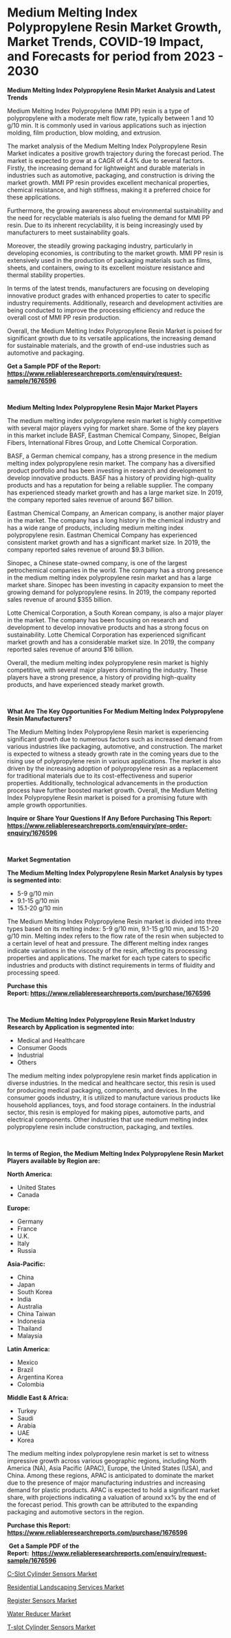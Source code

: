 <p><h1>Medium Melting Index Polypropylene Resin Market Growth, Market Trends, COVID-19 Impact, and Forecasts for period from 2023 - 2030</h1></p><p><strong>Medium Melting Index Polypropylene Resin Market Analysis and Latest Trends</strong></p>
<p><p>Medium Melting Index Polypropylene (MMI PP) resin is a type of polypropylene with a moderate melt flow rate, typically between 1 and 10 g/10 min. It is commonly used in various applications such as injection molding, film production, blow molding, and extrusion.</p><p>The market analysis of the Medium Melting Index Polypropylene Resin Market indicates a positive growth trajectory during the forecast period. The market is expected to grow at a CAGR of 4.4% due to several factors. Firstly, the increasing demand for lightweight and durable materials in industries such as automotive, packaging, and construction is driving the market growth. MMI PP resin provides excellent mechanical properties, chemical resistance, and high stiffness, making it a preferred choice for these applications.</p><p>Furthermore, the growing awareness about environmental sustainability and the need for recyclable materials is also fueling the demand for MMI PP resin. Due to its inherent recyclability, it is being increasingly used by manufacturers to meet sustainability goals.</p><p>Moreover, the steadily growing packaging industry, particularly in developing economies, is contributing to the market growth. MMI PP resin is extensively used in the production of packaging materials such as films, sheets, and containers, owing to its excellent moisture resistance and thermal stability properties.</p><p>In terms of the latest trends, manufacturers are focusing on developing innovative product grades with enhanced properties to cater to specific industry requirements. Additionally, research and development activities are being conducted to improve the processing efficiency and reduce the overall cost of MMI PP resin production.</p><p>Overall, the Medium Melting Index Polypropylene Resin Market is poised for significant growth due to its versatile applications, the increasing demand for sustainable materials, and the growth of end-use industries such as automotive and packaging.</p></p>
<p><strong>Get a Sample PDF of the Report:&nbsp; <a href="https://www.reliableresearchreports.com/enquiry/request-sample/1676596">https://www.reliableresearchreports.com/enquiry/request-sample/1676596</a></strong></p>
<p>&nbsp;</p>
<p><strong>Medium Melting Index Polypropylene Resin Major Market Players</strong></p>
<p><p>The medium melting index polypropylene resin market is highly competitive with several major players vying for market share. Some of the key players in this market include BASF, Eastman Chemical Company, Sinopec, Belgian Fibers, International Fibres Group, and Lotte Chemical Corporation.</p><p>BASF, a German chemical company, has a strong presence in the medium melting index polypropylene resin market. The company has a diversified product portfolio and has been investing in research and development to develop innovative products. BASF has a history of providing high-quality products and has a reputation for being a reliable supplier. The company has experienced steady market growth and has a large market size. In 2019, the company reported sales revenue of around $67 billion.</p><p>Eastman Chemical Company, an American company, is another major player in the market. The company has a long history in the chemical industry and has a wide range of products, including medium melting index polypropylene resin. Eastman Chemical Company has experienced consistent market growth and has a significant market size. In 2019, the company reported sales revenue of around $9.3 billion.</p><p>Sinopec, a Chinese state-owned company, is one of the largest petrochemical companies in the world. The company has a strong presence in the medium melting index polypropylene resin market and has a large market share. Sinopec has been investing in capacity expansion to meet the growing demand for polypropylene resins. In 2019, the company reported sales revenue of around $355 billion.</p><p>Lotte Chemical Corporation, a South Korean company, is also a major player in the market. The company has been focusing on research and development to develop innovative products and has a strong focus on sustainability. Lotte Chemical Corporation has experienced significant market growth and has a considerable market size. In 2019, the company reported sales revenue of around $16 billion.</p><p>Overall, the medium melting index polypropylene resin market is highly competitive, with several major players dominating the industry. These players have a strong presence, a history of providing high-quality products, and have experienced steady market growth.</p></p>
<p>&nbsp;</p>
<p><strong>What Are The Key Opportunities For Medium Melting Index Polypropylene Resin Manufacturers?</strong></p>
<p><p>The Medium Melting Index Polypropylene Resin market is experiencing significant growth due to numerous factors such as increased demand from various industries like packaging, automotive, and construction. The market is expected to witness a steady growth rate in the coming years due to the rising use of polypropylene resin in various applications. The market is also driven by the increasing adoption of polypropylene resin as a replacement for traditional materials due to its cost-effectiveness and superior properties. Additionally, technological advancements in the production process have further boosted market growth. Overall, the Medium Melting Index Polypropylene Resin market is poised for a promising future with ample growth opportunities.</p></p>
<p><strong>Inquire or Share Your Questions If Any Before Purchasing This Report: <a href="https://www.reliableresearchreports.com/enquiry/pre-order-enquiry/1676596">https://www.reliableresearchreports.com/enquiry/pre-order-enquiry/1676596</a></strong></p>
<p>&nbsp;</p>
<p><strong>Market Segmentation</strong></p>
<p><strong>The Medium Melting Index Polypropylene Resin Market Analysis by types is segmented into:</strong></p>
<p><ul><li>5-9 g/10 min</li><li>9.1-15 g/10 min</li><li>15.1-20 g/10 min</li></ul></p>
<p><p>The Medium Melting Index Polypropylene Resin market is divided into three types based on its melting index: 5-9 g/10 min, 9.1-15 g/10 min, and 15.1-20 g/10 min. Melting index refers to the flow rate of the resin when subjected to a certain level of heat and pressure. The different melting index ranges indicate variations in the viscosity of the resin, affecting its processing properties and applications. The market for each type caters to specific industries and products with distinct requirements in terms of fluidity and processing speed.</p></p>
<p><strong>Purchase this Report:&nbsp;<a href="https://www.reliableresearchreports.com/purchase/1676596">https://www.reliableresearchreports.com/purchase/1676596</a></strong></p>
<p>&nbsp;</p>
<p><strong>The Medium Melting Index Polypropylene Resin Market Industry Research by Application is segmented into:</strong></p>
<p><ul><li>Medical and Healthcare</li><li>Consumer Goods</li><li>Industrial</li><li>Others</li></ul></p>
<p><p>The medium melting index polypropylene resin market finds application in diverse industries. In the medical and healthcare sector, this resin is used for producing medical packaging, components, and devices. In the consumer goods industry, it is utilized to manufacture various products like household appliances, toys, and food storage containers. In the industrial sector, this resin is employed for making pipes, automotive parts, and electrical components. Other industries that use medium melting index polypropylene resin include construction, packaging, and textiles.</p></p>
<p>&nbsp;</p>
<p><strong>In terms of Region, the Medium Melting Index Polypropylene Resin Market Players available by Region are:</strong></p>
<p>
    <p> <strong> North America: </strong>
        <ul>
            <li>United States</li>
            <li>Canada</li>
        </ul>
        </p> 
    <p> <strong> Europe: </strong>
        <ul>
            <li>Germany</li>
            <li>France</li>
            <li>U.K.</li>
            <li>Italy</li>
            <li>Russia</li>
        </ul>
        </p> 
    <p> <strong> Asia-Pacific: </strong>
        <ul>
            <li>China</li>
            <li>Japan</li>
            <li>South Korea</li>
            <li>India</li>
            <li>Australia</li>
            <li>China Taiwan</li>
            <li>Indonesia</li>
            <li>Thailand</li>
            <li>Malaysia</li>
        </ul>
        </p> 
    <p> <strong> Latin America: </strong>
        <ul>
            <li>Mexico</li>
            <li>Brazil</li>
            <li>Argentina Korea</li>
            <li>Colombia</li>
        </ul>
        </p> 
    <p> <strong> Middle East & Africa: </strong>
        <ul>
            <li>Turkey</li>
            <li>Saudi</li>
            <li>Arabia</li>
            <li>UAE</li>
            <li>Korea</li>
        </ul>
    </p>
    </p>
<p><p>The medium melting index polypropylene resin market is set to witness impressive growth across various geographic regions, including North America (NA), Asia Pacific (APAC), Europe, the United States (USA), and China. Among these regions, APAC is anticipated to dominate the market due to the presence of major manufacturing industries and increasing demand for plastic products. APAC is expected to hold a significant market share, with projections indicating a valuation of around xx% by the end of the forecast period. This growth can be attributed to the expanding packaging and automotive sectors in the region.</p></p>
<p><strong>Purchase this Report: <a href="https://www.reliableresearchreports.com/purchase/1676596">https://www.reliableresearchreports.com/purchase/1676596</a></strong></p>
<p>&nbsp;<strong>Get a Sample PDF of the Report:&nbsp;&nbsp;<a href="https://www.reliableresearchreports.com/enquiry/request-sample/1676596">https://www.reliableresearchreports.com/enquiry/request-sample/1676596</a></strong></p>
<p><strong></strong></p>
<p><p><a href="https://www.linkedin.com/pulse/c-slot-cylinder-sensors-market-challenges-opportunities-growth/">C-Slot Cylinder Sensors Market</a></p><p><a href="https://medium.com/@danesanford_55006/decoding-residential-landscaping-services-market-metrics-market-share-trends-and-growth-patterns-0547620c6e14">Residential Landscaping Services Market</a></p><p><a href="https://www.linkedin.com/pulse/register-sensors-market-research-report-unlocks-analysis/">Register Sensors Market</a></p><p><a href="https://medium.com/@rosejohnson762014/water-reducer-market-size-growth-forecast-2023-2030-a2afe3a1aef5">Water Reducer Market</a></p><p><a href="https://www.linkedin.com/pulse/t-slot-cylinder-sensors-market-size-share-global-analysis/">T-slot Cylinder Sensors Market</a></p></p>